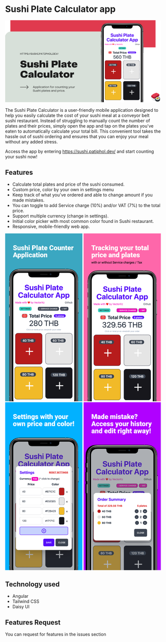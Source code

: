 # Sushi Plate Calculator app

<img src="https://github.com/vectorxz/sushi-plate-calculator/blob/main/src/assets/banner.png?raw=true" width="1000">


The Sushi Plate Calculator is a user-friendly mobile application designed to help you easily calculate the cost of your sushi meal at a conveyor belt sushi restaurant. Instead of struggling to manually count the number of plates and their prices, simply open the app and tap on the plates you've eaten to automatically calculate your total bill. This convenient tool takes the hassle out of sushi ordering and ensures that you can enjoy your meal without any added stress.

  Access the app by entering https://sushi.patiphol.dev/ and start counting your sushi now!
 
 ## Features
- Calculate total plates and price of the sushi consumed.
- Custom price, color by your own in settings menu
- Keep track of what you've ordered and able to change amount if you made mistakes.
- You can toggle to add Service charge (10%) and/or VAT (7%) to the total price.
- Support multiple currency (change in settings).
- Initial color picker with most common color found in Sushi restaurant.
- Responsive, mobile-friendly web app.

<img src="https://github.com/vectorxz/sushi-plate-calculator/blob/main/src/assets/screenshot0.png?raw=true" width="250">
<img src="https://github.com/vectorxz/sushi-plate-calculator/blob/main/src/assets/screenshot1.png?raw=true" width="250">
<img src="https://github.com/vectorxz/sushi-plate-calculator/blob/main/src/assets/screenshot2.png?raw=true" width="250">
<img src="https://github.com/vectorxz/sushi-plate-calculator/blob/main/src/assets/screenshot3.png?raw=true" width="250">

## Technology used
- Angular
- Tailwind CSS
- Daisy UI

## Features Request
You can request for features in the issues section